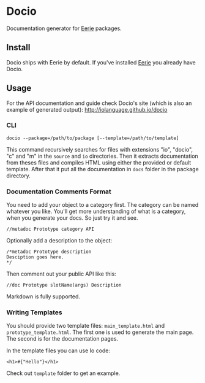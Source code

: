 Docio
=====

Documentation generator for [Eerie](https://github.com/AlesTsurko/eerie)
packages. 




## Install

Docio ships with Eerie by default. If you've installed
[Eerie](https://github.com/AlesTsurko/eerie) you already have Docio.




## Usage

For the API documentation and guide check Docio's site (which is also an example
of generated output): http://iolanguage.github.io/docio


### CLI

```
docio --package=/path/to/package [--template=/path/to/template]
```

This command recursively searches for files with extensions "io", "docio", "c"
and "m" in the `source` and `io` directories. Then it extracts documentation
from theses files and compiles HTML using either the provided or default
template. After that it put all the documentation in `docs` folder in the
package directory.


### Documentation Comments Format

You need to add your object to a category first. The category can be named
whatever you like. You'll get more understanding of what is a category, when you
generate your docs. So just try it and see.

```Io
//metadoc Prototype category API
```

Optionally add a description to the object:

```Io
/*metadoc Prototype description
Desciption goes here.
*/
```

Then comment out your public API like this:
```Io
//doc Prototype slotName(args) Description
```

Markdown is fully supported.


### Writing Templates

You should provide two template files: `main_template.html` and
`prototype_template.html`. The first one is used to generate the main page. The
second is for the documentation pages.

In the template files you can use Io code:

```Io
<h1>#{"Hello"}</h1>
```

Check out `template` folder to get an example.

